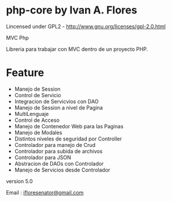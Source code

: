 php-core by Ivan A. Flores
========

Lincensed under GPL2 - http://www.gnu.org/licenses/gpl-2.0.html

MVC Php

Libreria para trabajar con MVC dentro de un proyecto PHP.

# Feature

* Manejo de Session
* Control de Servicio
* Integracion de Servicvios con DAO
* Manejo de Session a nivel de Pagina
* MultiLenguaje
* Control de Acceso
* Manejo de Contenedor Web para las Paginas
* Manejo de Modales
* Distintos niveles de seguridad por Controller
* Controlador para manejo de Crud
* Controlador para subida de archivos
* Controlador para JSON
* Abstracion de DAOs con Controlador
* Manejo de Servicios desde Controlador

version 5.0

Email : ifloresenator@gmail.com
